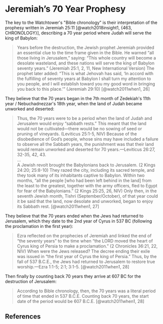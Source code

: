 # Jeremiah’s 70 Year Prophesy

The key to the Watchtower's "Bible chronology" is their interpretation of the prophesy written in Jeremiah 25:11 
[@watch2018insight1, {463, CHRONOLOGY}], describing a 70 year period where Judah will serve the king of Babylon:

> Years before the destruction, the Jewish prophet Jeremiah provided an essential clue to the time frame given in the 
  Bible. He warned “all those living in Jerusalem,” saying: “This whole country will become a desolate wasteland, and 
  these nations will serve the king of Babylon seventy years.” (Jeremiah 25:1, 2, 11, New International Version) The 
  prophet later added: “This is what Jehovah has said, ‘In accord with the fulfilling of seventy years at Babylon I 
  shall turn my attention to you people, and I will establish toward you my good word in bringing you back to this 
  place.’” (Jeremiah 29:10) [@watch2011when1, 26]

They believe that the 70 years began in the 7th month of Zedekiah's 11th year / Nebuchadnezzar's 18th year, 
when the land of Judah became unworked and deserted:

> Thus, the 70 years were to be a period when the land of Judah and Jerusalem would enjoy “sabbath rests.” 
  This meant that the land would not be cultivated—there would be no sowing of seed or pruning of vineyards. 
  (Leviticus 25:1-5, NIV) Because of the disobedience of God’s people, whose sins may have included a failure to
  observe all the Sabbath years, the punishment was that their land would remain unworked and deserted for 70 
  years.—Leviticus 26:27, 32-35, 42, 43.
  <br>...<br>
  A Jewish revolt brought the Babylonians back to Jerusalem. (2 Kings 24:20; 25:8-10) They razed the city, 
  including its sacred temple, and they took many of its inhabitants captive to Babylon. Within two months, “all the 
  people \[who had been left behind in the land\] from the least to the greatest, together with the army officers, 
  fled to Egypt for fear of the Babylonians.” (2 Kings 25:25, 26, NIV) Only then, in the seventh Jewish month, 
  Tishri (September/October), of that year could it be said that the land, now desolate and unworked, began to enjoy 
  its Sabbath rest. [@watch2011when1, 27]

They believe that the 70 years ended when the Jews had returned to Jerusalem, which they date to the 2nd year of
Cyrus in 537 BC (following the proclamation in the first year):

> Ezra reflected on the prophecies of Jeremiah and linked the end of “the seventy years” to the time when “the LORD 
  moved the heart of Cyrus king of Persia to make a proclamation.” (2 Chronicles 36:21, 22, NIV) When were the Jews 
  released? The decree ending their exile was issued in “the first year of Cyrus the king of Persia.” 
  Thus, by the fall of 537 B.C.E., the Jews had returned to Jerusalem to restore true 
  worship.—Ezra 1:1-5; 2:1; 3:1-5. [@watch2011when1, 28]

Then finally by counting back 70 years they arrive at 607 BC for the destruction of Jerusalem:

> According to Bible chronology, then, the 70 years was a literal period of time that ended in 537 B.C.E. Counting back 
  70 years, the start date of the period would be 607 B.C.E. [@watch2011when1, 28]

## References

